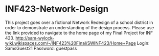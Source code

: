 # INF423-Network-Design
This project goes over a fictional Network Redesign of a school district in order to demonstrate an understanding of the design process.
Please use the link provided to navigate to the home page of my Final Project for INF 423.
http://sam-wylock-wiki.wikispaces.com/-/INF423%20Final/SWINF423/Home+Page
Login: SamsGuest21
Password: guestpass

